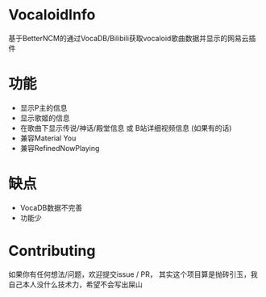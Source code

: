 # VocaloidInfo
基于BetterNCM的通过VocaDB/Bilibili获取vocaloid歌曲数据并显示的网易云插件

# 功能
- 显示P主的信息
- 显示歌姬的信息
- 在歌曲下显示传说/神话/殿堂信息 或 B站详细视频信息 (如果有的话)
- 兼容Material You
- 兼容RefinedNowPlaying

# 缺点
- VocaDB数据不完善
- 功能少

# Contributing
如果你有任何想法/问题，欢迎提交issue / PR， 其实这个项目算是抛砖引玉，我自己本人没什么技术力，希望不会写出屎山

